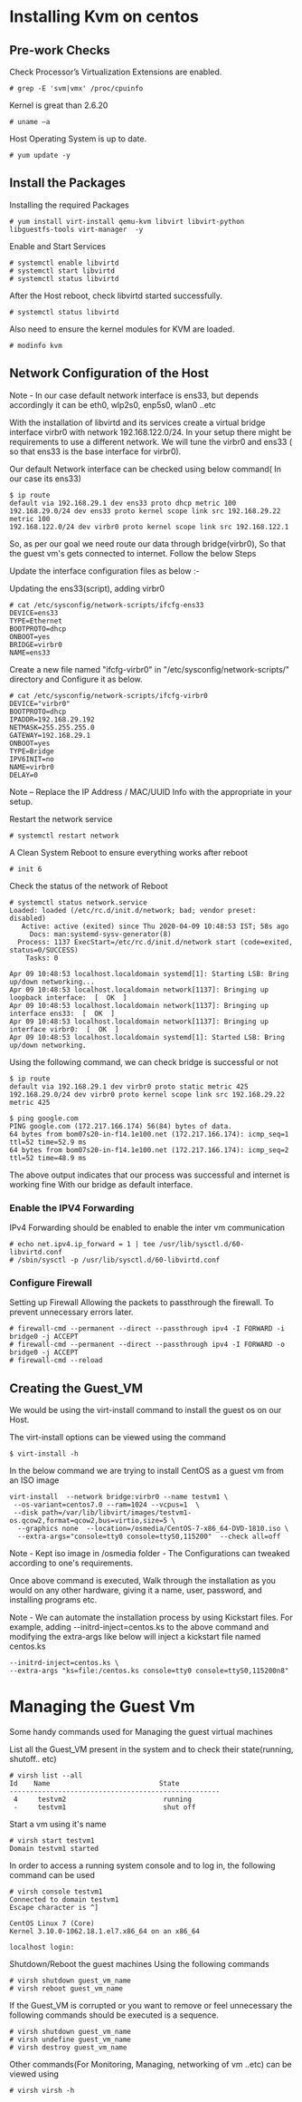 # Installing Kvm on centos

## Pre-work Checks

Check Processor’s  Virtualization Extensions are enabled.
```
# grep -E 'svm|vmx' /proc/cpuinfo
```
Kernel is great than 2.6.20
```
# uname –a
```
Host Operating System is up to date.
```
# yum update -y
```

## Install the Packages

Installing the required Packages
```
# yum install virt-install qemu-kvm libvirt libvirt-python  libguestfs-tools virt-manager  -y
```

Enable and Start Services
```
# systemctl enable libvirtd
# systemctl start libvirtd
# systemctl status libvirtd
```

After the Host reboot, check libvirtd started successfully.
```
# systemctl status libvirtd
```
Also need to ensure the kernel modules for KVM are loaded.
```
# modinfo kvm
```

## Network Configuration of the Host

Note - In our case default network interface is ens33, but depends accordingly it can be eth0, wlp2s0, enp5s0, wlan0 ..etc

With the installation of libvirtd and its services create a virtual bridge interface virbr0  with network 192.168.122.0/24. In your setup there might be requirements to use a different network. We will tune the virbr0 and ens33 ( so that ens33 is the base interface for virbr0).

Our default Network interface can be checked using below command( In our case its ens33)
```
$ ip route
default via 192.168.29.1 dev ens33 proto dhcp metric 100
192.168.29.0/24 dev ens33 proto kernel scope link src 192.168.29.22 metric 100
192.168.122.0/24 dev virbr0 proto kernel scope link src 192.168.122.1
```
So, as per our goal we need route our data through bridge(virbr0), So that the guest vm's  gets connected to internet.
Follow the below Steps

Update the interface configuration files as below :-

Updating the ens33(script), adding virbr0
```
# cat /etc/sysconfig/network-scripts/ifcfg-ens33
DEVICE=ens33
TYPE=Ethernet
BOOTPROTO=dhcp
ONBOOT=yes
BRIDGE=virbr0
NAME=ens33
```
Create a new file named "ifcfg-virbr0"  in "/etc/sysconfig/network-scripts/" directory and Configure
it as below.
```
# cat /etc/sysconfig/network-scripts/ifcfg-virbr0
DEVICE="virbr0"
BOOTPROTO=dhcp
IPADDR=192.168.29.192
NETMASK=255.255.255.0
GATEWAY=192.168.29.1
ONBOOT=yes
TYPE=Bridge
IPV6INIT=no
NAME=virbr0
DELAY=0
```
Note – Replace the IP Address / MAC/UUID Info with the appropriate in your setup.

Restart the network service
```
# systemctl restart network
```
A Clean System Reboot to ensure everything works after reboot
```
# init 6
```
Check the status of the network of Reboot
```
# systemctl status network.service
Loaded: loaded (/etc/rc.d/init.d/network; bad; vendor preset: disabled)
   Active: active (exited) since Thu 2020-04-09 10:48:53 IST; 58s ago
     Docs: man:systemd-sysv-generator(8)
  Process: 1137 ExecStart=/etc/rc.d/init.d/network start (code=exited, status=0/SUCCESS)
    Tasks: 0

Apr 09 10:48:53 localhost.localdomain systemd[1]: Starting LSB: Bring up/down networking...
Apr 09 10:48:53 localhost.localdomain network[1137]: Bringing up loopback interface:  [  OK  ]
Apr 09 10:48:53 localhost.localdomain network[1137]: Bringing up interface ens33:  [  OK  ]
Apr 09 10:48:53 localhost.localdomain network[1137]: Bringing up interface virbr0:  [  OK  ]
Apr 09 10:48:53 localhost.localdomain systemd[1]: Started LSB: Bring up/down networking.

```
Using the following command, we can check bridge is successful or not
```
$ ip route
default via 192.168.29.1 dev virbr0 proto static metric 425
192.168.29.0/24 dev virbr0 proto kernel scope link src 192.168.29.22 metric 425

$ ping google.com
PING google.com (172.217.166.174) 56(84) bytes of data.
64 bytes from bom07s20-in-f14.1e100.net (172.217.166.174): icmp_seq=1 ttl=52 time=52.9 ms
64 bytes from bom07s20-in-f14.1e100.net (172.217.166.174): icmp_seq=2 ttl=52 time=48.9 ms

```
The above output indicates that our process was successful and internet is working fine With our bridge as default interface.

### Enable the IPV4 Forwarding

IPv4 Forwarding should be enabled to enable the inter vm communication
```
# echo net.ipv4.ip_forward = 1 | tee /usr/lib/sysctl.d/60-libvirtd.conf
# /sbin/sysctl -p /usr/lib/sysctl.d/60-libvirtd.conf
```
### Configure Firewall
Setting up Firewall
Allowing the packets to passthrough the firewall. To prevent unnecessary errors later.
```
# firewall-cmd --permanent --direct --passthrough ipv4 -I FORWARD -i bridge0 -j ACCEPT
# firewall-cmd --permanent --direct --passthrough ipv4 -I FORWARD -o bridge0 -j ACCEPT
# firewall-cmd --reload
```
## Creating the Guest_VM

We would be using the virt-install command to install the guest os on our Host.

The virt-install options can be viewed using the command
```
$ virt-install -h
```
In the below command we are trying to install CentOS as a guest vm from an ISO image
```
virt-install  --network bridge:virbr0 --name testvm1 \
 --os-variant=centos7.0 --ram=1024 --vcpus=1  \
 --disk path=/var/lib/libvirt/images/testvm1-os.qcow2,format=qcow2,bus=virtio,size=5 \
  --graphics none  --location=/osmedia/CentOS-7-x86_64-DVD-1810.iso \
  --extra-args="console=tty0 console=ttyS0,115200"  --check all=off
```
Note - Kept iso image in /osmedia folder
     - The Configurations can tweaked according to one's requirements.

Once above command is executed, Walk through the installation as you would on any other hardware, giving it a name, user, password, and installing programs etc.

Note - We can automate the installation process by using Kickstart files. For example, adding --initrd-inject=centos.ks to the above command and modifying the extra-args like below will inject a kickstart file named centos.ks
```
--initrd-inject=centos.ks \
--extra-args "ks=file:/centos.ks console=tty0 console=ttyS0,115200n8"
```

# Managing the Guest Vm

Some handy commands used for Managing the  guest virtual machines

List all the Guest_VM present in the system and to check their state(running, shutoff.. etc)
```
# virsh list --all
Id    Name                           State
----------------------------------------------------
 4     testvm2                        running
 -     testvm1                        shut off

```

Start a vm using it's name
```
# virsh start testvm1
Domain testvm1 started
```

In order to access a running system console and to log in, the following command can be used
```
# virsh console testvm1
Connected to domain testvm1
Escape character is ^]

CentOS Linux 7 (Core)
Kernel 3.10.0-1062.18.1.el7.x86_64 on an x86_64

localhost login:
```
Shutdown/Reboot the guest machines Using the following commands
```
# virsh shutdown guest_vm_name
# virsh reboot guest_vm_name
```
If the Guest_VM is corrupted or you want to remove or feel unnecessary the following commands should
be  executed is a sequence.
```
# virsh shutdown guest_vm_name  
# virsh undefine guest_vm_name
# virsh destroy guest_vm_name
```
Other commands(For Monitoring, Managing, networking of vm ..etc) can be viewed using
```
# virsh virsh -h
```
